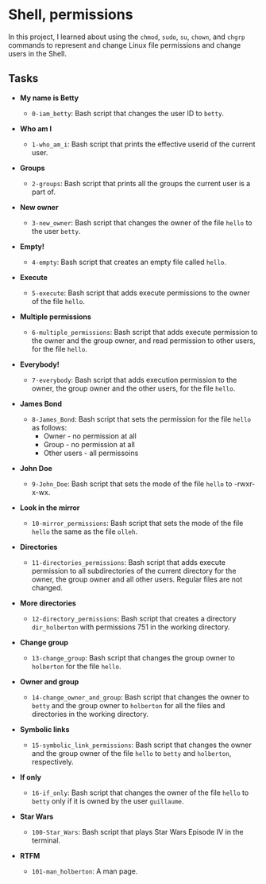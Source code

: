 # Shell, permissions
In this project, I learned about using the `chmod`, `sudo`, `su`, `chown`, and 
`chgrp` commands to represent and change Linux file permissions and change users 
in the Shell.

## Tasks
* **My name is Betty**
  * `0-iam_betty`: Bash script that changes the user ID to `betty`.

* **Who am I**
  * `1-who_am_i`: Bash script that prints the effective userid of the current user.

* **Groups**
  * `2-groups`: Bash script that prints all the groups the current user is a 
part of.

* **New owner**
  * `3-new_owner`: Bash script that changes the owner of the file `hello` to 
the user `betty`.

* **Empty!**
  * `4-empty`: Bash script that creates an empty file called `hello`.

* **Execute**
  * `5-execute`: Bash script that adds execute permissions to the owner of the 
file `hello`.

* **Multiple permissions**
  * `6-multiple_permissions`: Bash script that adds execute permission to the 
owner and the group owner, and read permission to other users, for the file 
`hello`.

* **Everybody!**
  * `7-everybody`: Bash script that adds execution permission to the owner, the 
group owner and the other users, for the file `hello`.

* **James Bond**
  * `8-James_Bond`: Bash script that sets the permission for the file `hello` as 
follows:
    * Owner - no permission at all
    * Group - no permission at all
    * Other users - all permissoins

* **John Doe**
  * `9-John_Doe`: Bash script that sets the mode of the file `hello` to 
-rwxr-x-wx.

* **Look in the mirror**
  * `10-mirror_permissions`: Bash script that sets the mode of the file `hello` 
the same as the file `olleh`.

* **Directories**
  * `11-directories_permissions`: Bash script that adds execute permission to 
all subdirectories of the current directory for the owner, the group owner and 
all other users. Regular files are not changed.

* **More directories**
  * `12-directory_permissions`: Bash script that creates a directory 
`dir_holberton` with permissions 751 in the working directory.

* **Change group**
  * `13-change_group`: Bash script that changes the group owner to `holberton` 
for the file `hello`.

* **Owner and group**
  * `14-change_owner_and_group`: Bash script that changes the owner to `betty` 
and the group owner to `holberton` for all the files and directories in the 
working directory.

* **Symbolic links**
  * `15-symbolic_link_permissions`: Bash script that changes the owner and the 
group owner of the file `hello` to `betty` and `holberton`, respectively.

* **If only**
  * `16-if_only`: Bash script that changes the owner of the file `hello` to 
`betty` only if it is owned by the user `guillaume`.

* **Star Wars**
  * `100-Star_Wars`: Bash script that plays Star Wars Episode IV in the terminal.

* **RTFM**
  * `101-man_holberton`: A man page.
